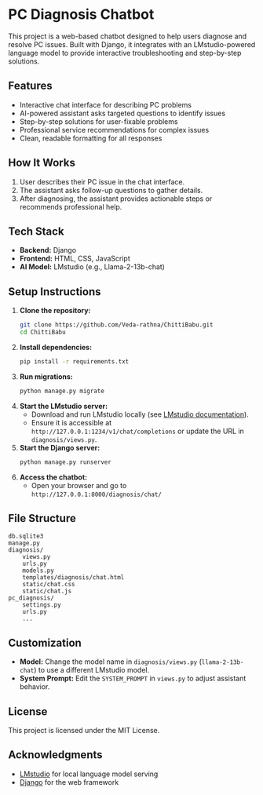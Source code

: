 # PC Diagnosis Chatbot

This project is a web-based chatbot designed to help users diagnose and resolve PC issues. Built with Django, it integrates with an LMstudio-powered language model to provide interactive troubleshooting and step-by-step solutions.

## Features
- Interactive chat interface for describing PC problems
- AI-powered assistant asks targeted questions to identify issues
- Step-by-step solutions for user-fixable problems
- Professional service recommendations for complex issues
- Clean, readable formatting for all responses

## How It Works
1. User describes their PC issue in the chat interface.
2. The assistant asks follow-up questions to gather details.
3. After diagnosing, the assistant provides actionable steps or recommends professional help.

## Tech Stack
- **Backend:** Django
- **Frontend:** HTML, CSS, JavaScript
- **AI Model:** LMstudio (e.g., Llama-2-13b-chat)

## Setup Instructions
1. **Clone the repository:**
   ```sh
   git clone https://github.com/Veda-rathna/ChittiBabu.git
   cd ChittiBabu
   ```
2. **Install dependencies:**
   ```sh
   pip install -r requirements.txt
   ```
3. **Run migrations:**
   ```sh
   python manage.py migrate
   ```
4. **Start the LMstudio server:**
   - Download and run LMstudio locally (see [LMstudio documentation](https://lmstudio.ai/)).
   - Ensure it is accessible at `http://127.0.0.1:1234/v1/chat/completions` or update the URL in `diagnosis/views.py`.
5. **Start the Django server:**
   ```sh
   python manage.py runserver
   ```
6. **Access the chatbot:**
   - Open your browser and go to `http://127.0.0.1:8000/diagnosis/chat/`

## File Structure
```
db.sqlite3
manage.py
diagnosis/
    views.py
    urls.py
    models.py
    templates/diagnosis/chat.html
    static/chat.css
    static/chat.js
pc_diagnosis/
    settings.py
    urls.py
    ...
```

## Customization
- **Model:** Change the model name in `diagnosis/views.py` (`llama-2-13b-chat`) to use a different LMstudio model.
- **System Prompt:** Edit the `SYSTEM_PROMPT` in `views.py` to adjust assistant behavior.

## License
This project is licensed under the MIT License.

## Acknowledgments
- [LMstudio](https://lmstudio.ai/) for local language model serving
- [Django](https://www.djangoproject.com/) for the web framework
